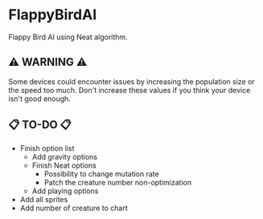 # FlappyBirdAI
Flappy Bird AI using Neat algorithm.

## ⚠️ WARNING ⚠️
Some devices could encounter issues by increasing the population size or the speed too much. Don't increase these values if you think your device isn't good enough.

## 📋 TO-DO 📋
* Finish option list
  * Add gravity options
  * Finish Neat options
    * Possibility to change mutation rate
    * Patch the creature number non-optimization
  * Add playing options
* Add all sprites
* Add number of creature to chart
